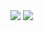 <div>
  <img align=“center” src=“http://github-readme-streak-stats.herokuapp.com?user=jijinharidas&theme=react&hide_border=true&date_format=j%20M%5B%20Y%5D&fire=00DDA4” width=“421px” />
  <img align=“center” src=“https://github-readme-stats.vercel.app/api?username=jijinharidas&theme=react&show_icons=false&count_private=true&hide_border=true” width=“421px” />
</div>

<!--
**gaagul/gaagul** is a ✨ _special_ ✨ repository because its `README.md` (this file) appears on your GitHub profile.

Here are some ideas to get you started:

- 🔭 I’m currently working on ...
- 🌱 I’m currently learning ...
- 👯 I’m looking to collaborate on ...
- 🤔 I’m looking for help with ...
- 💬 Ask me about ...
- 📫 How to reach me: ...
- 😄 Pronouns: ...
- ⚡ Fun fact: ...
-->
